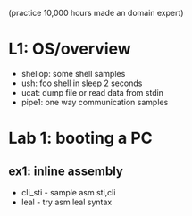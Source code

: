 (practice 10,000 hours made an domain expert)

# L1: OS/overview
- shellop: some shell samples
- ush: foo shell in sleep 2 seconds
- ucat: dump file or read data from stdin
- pipe1: one way communication samples

# Lab 1: booting a PC
## ex1: inline assembly
- cli_sti - sample asm sti,cli
- leal - try asm leal syntax  

